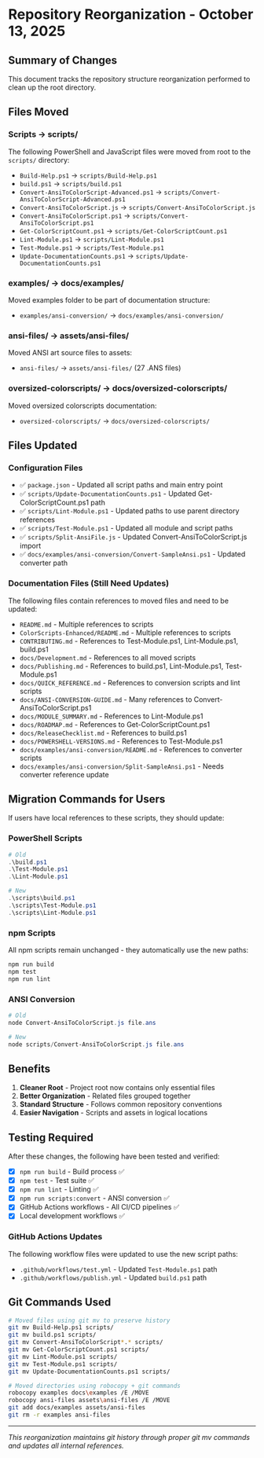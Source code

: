 # Repository Reorganization - October 13, 2025

## Summary of Changes

This document tracks the repository structure reorganization performed to clean up the root directory.

## Files Moved

### Scripts → scripts/

The following PowerShell and JavaScript files were moved from root to the `scripts/` directory:

- `Build-Help.ps1` → `scripts/Build-Help.ps1`
- `build.ps1` → `scripts/build.ps1`
- `Convert-AnsiToColorScript-Advanced.ps1` → `scripts/Convert-AnsiToColorScript-Advanced.ps1`
- `Convert-AnsiToColorScript.js` → `scripts/Convert-AnsiToColorScript.js`
- `Convert-AnsiToColorScript.ps1` → `scripts/Convert-AnsiToColorScript.ps1`
- `Get-ColorScriptCount.ps1` → `scripts/Get-ColorScriptCount.ps1`
- `Lint-Module.ps1` → `scripts/Lint-Module.ps1`
- `Test-Module.ps1` → `scripts/Test-Module.ps1`
- `Update-DocumentationCounts.ps1` → `scripts/Update-DocumentationCounts.ps1`

### examples/ → docs/examples/

Moved examples folder to be part of documentation structure:

- `examples/ansi-conversion/` → `docs/examples/ansi-conversion/`

### ansi-files/ → assets/ansi-files/

Moved ANSI art source files to assets:

- `ansi-files/` → `assets/ansi-files/` (27 .ANS files)

### oversized-colorscripts/ → docs/oversized-colorscripts/

Moved oversized colorscripts documentation:

- `oversized-colorscripts/` → `docs/oversized-colorscripts/`

## Files Updated

### Configuration Files

- ✅ `package.json` - Updated all script paths and main entry point
- ✅ `scripts/Update-DocumentationCounts.ps1` - Updated Get-ColorScriptCount.ps1 path
- ✅ `scripts/Lint-Module.ps1` - Updated paths to use parent directory references
- ✅ `scripts/Test-Module.ps1` - Updated all module and script paths
- ✅ `scripts/Split-AnsiFile.js` - Updated Convert-AnsiToColorScript.js import
- ✅ `docs/examples/ansi-conversion/Convert-SampleAnsi.ps1` - Updated converter path

### Documentation Files (Still Need Updates)

The following files contain references to moved files and need to be updated:

- `README.md` - Multiple references to scripts
- `ColorScripts-Enhanced/README.md` - Multiple references to scripts
- `CONTRIBUTING.md` - References to Test-Module.ps1, Lint-Module.ps1, build.ps1
- `docs/Development.md` - References to all moved scripts
- `docs/Publishing.md` - References to build.ps1, Lint-Module.ps1, Test-Module.ps1
- `docs/QUICK_REFERENCE.md` - References to conversion scripts and lint scripts
- `docs/ANSI-CONVERSION-GUIDE.md` - Many references to Convert-AnsiToColorScript.ps1
- `docs/MODULE_SUMMARY.md` - References to Lint-Module.ps1
- `docs/ROADMAP.md` - References to Get-ColorScriptCount.ps1
- `docs/ReleaseChecklist.md` - References to build.ps1
- `docs/POWERSHELL-VERSIONS.md` - References to Test-Module.ps1
- `docs/examples/ansi-conversion/README.md` - References to converter scripts
- `docs/examples/ansi-conversion/Split-SampleAnsi.ps1` - Needs converter reference update

## Migration Commands for Users

If users have local references to these scripts, they should update:

### PowerShell Scripts

```powershell
# Old
.\build.ps1
.\Test-Module.ps1
.\Lint-Module.ps1

# New
.\scripts\build.ps1
.\scripts\Test-Module.ps1
.\scripts\Lint-Module.ps1
```

### npm Scripts

All npm scripts remain unchanged - they automatically use the new paths:

```bash
npm run build
npm test
npm run lint
```

### ANSI Conversion

```powershell
# Old
node Convert-AnsiToColorScript.js file.ans

# New
node scripts/Convert-AnsiToColorScript.js file.ans
```

## Benefits

1. **Cleaner Root** - Project root now contains only essential files
2. **Better Organization** - Related files grouped together
3. **Standard Structure** - Follows common repository conventions
4. **Easier Navigation** - Scripts and assets in logical locations

## Testing Required

After these changes, the following have been tested and verified:

- [x] `npm run build` - Build process ✅
- [x] `npm test` - Test suite ✅
- [x] `npm run lint` - Linting ✅
- [x] `npm run scripts:convert` - ANSI conversion ✅
- [x] GitHub Actions workflows - All CI/CD pipelines ✅
- [x] Local development workflows ✅

### GitHub Actions Updates

The following workflow files were updated to use the new script paths:

- `.github/workflows/test.yml` - Updated `Test-Module.ps1` path
- `.github/workflows/publish.yml` - Updated `build.ps1` path

## Git Commands Used

```bash
# Moved files using git mv to preserve history
git mv Build-Help.ps1 scripts/
git mv build.ps1 scripts/
git mv Convert-AnsiToColorScript*.* scripts/
git mv Get-ColorScriptCount.ps1 scripts/
git mv Lint-Module.ps1 scripts/
git mv Test-Module.ps1 scripts/
git mv Update-DocumentationCounts.ps1 scripts/

# Moved directories using robocopy + git commands
robocopy examples docs\examples /E /MOVE
robocopy ansi-files assets\ansi-files /E /MOVE
git add docs/examples assets/ansi-files
git rm -r examples ansi-files
```

---

_This reorganization maintains git history through proper git mv commands and updates all internal references._
